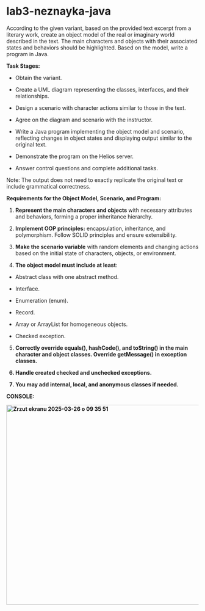 # lab3-neznayka-java

According to the given variant, based on the provided text excerpt from a literary work, create an object model of the real or imaginary world described in the text. The main characters and objects with their associated states and behaviors should be highlighted. Based on the model, write a program in Java.

<strong>Task Stages:</strong>

- Obtain the variant.

- Create a UML diagram representing the classes, interfaces, and their relationships.

- Design a scenario with character actions similar to those in the text.

- Agree on the diagram and scenario with the instructor.

- Write a Java program implementing the object model and scenario, reflecting changes in object states and displaying output similar to the original text.

- Demonstrate the program on the Helios server.

- Answer control questions and complete additional tasks.

Note: The output does not need to exactly replicate the original text or include grammatical correctness.

<strong>Requirements for the Object Model, Scenario, and Program:</strong>

1. <strong>Represent the main characters and objects</strong> with necessary attributes and behaviors, forming a proper inheritance hierarchy.

2. <strong>Implement OOP principles:</strong> encapsulation, inheritance, and polymorphism. Follow SOLID principles and ensure extensibility.

3. <strong>Make the scenario variable</strong> with random elements and changing actions based on the initial state of characters, objects, or environment.

4. <strong>The object model must include at least</strong>:

  - Abstract class with one abstract method.

  - Interface.

  - Enumeration (enum).

  - Record.

  - Array or ArrayList for homogeneous objects.

  - Checked exception.

5. <strong>Correctly override equals(), hashCode(), and toString() in the main character and object classes. Override getMessage() in exception classes.

6. Handle created <strong>checked and unchecked exceptions</strong>.

7. You may add <strong>internal, local, and anonymous classes</strong> if needed.

CONSOLE: 

<img width="524" alt="Zrzut ekranu 2025-03-26 o 09 35 51" src="https://github.com/user-attachments/assets/2deaab15-2461-407f-915c-a890374f1b85" />

